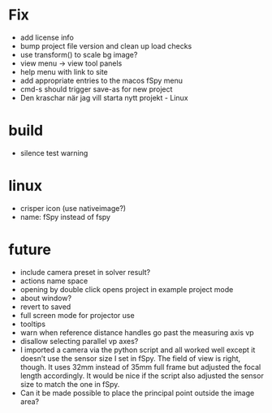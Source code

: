 # Fix
* add license info
* bump project file version and clean up load checks
* use transform() to scale bg image?
* view menu -> view tool panels
* help menu with link to site
* add appropriate entries to the macos fSpy menu
* cmd-s should trigger save-as for new project
* Den kraschar när jag vill starta nytt projekt - Linux

# build
* silence test warning

# linux
* crisper icon (use nativeimage?)
* name: fSpy instead of fspy

# future
* include camera preset in solver result?
* actions name space
* opening by double click opens project in example project mode
* about window?
* revert to saved
* full screen mode for projector use
* tooltips
* warn when reference distance handles go past the measuring axis vp
* disallow selecting parallel vp axes?
* I imported a camera via the python script and all worked well except it doesn’t use the sensor size I set in fSpy.
The field of view is right, though. It uses 32mm instead of 35mm full frame but adjusted the focal length accordingly. It would be nice if the script also adjusted the sensor size to match the one in fSpy.
* Can it be made possible to place the principal point outside the image area?
